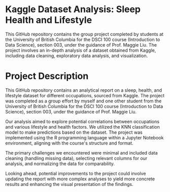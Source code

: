 # Kaggle Dataset Analysis: Sleep Health and Lifestyle

This GitHub repository contains the group project completed by students at the University of British Columbia for the DSCI 100 course (Introduction to Data Science), section 003, under the guidance of Prof. Maggie Liu. The project involves an in-depth analysis of a dataset obtained from Kaggle, including data cleaning, exploratory data analysis, and visualization.

# Project Description

This GitHub repository contains an analytical report on a sleep, health, and lifestyle dataset for different occupations, sourced from Kaggle. The project was completed as a group effort by myself and one other student from the University of British Columbia for the DSCI 100 course (Introduction to Data Science), section 003, under the guidance of Prof. Maggie Liu.

Our analysis aimed to explore potential correlations between occupations and various lifestyle and health factors. We utilized the KNN classification model to make predictions based on the dataset. The project was implemented using the R programming language within a Jupyter Notebook environment, aligning with the course's structure and format.

The primary challenges we encountered were minimal and included data cleaning (handling missing data), selecting relevant columns for our analysis, and normalizing the data for comparability. 

Looking ahead, potential improvements to the project could involve updating the report with more complex analyses to yield more concrete results and enhancing the visual presentation of the findings.

